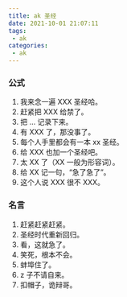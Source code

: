 ```yaml
---
title: ak 圣经
date: 2021-10-01 21:07:11
tags:
 - ak
categories:
 - ak
---
```


### 公式
1. 我来念一遍 XXX 圣经哈。
2. 赶紧把 XXX 给禁了。
3. 把 … 记录下来。
4. 有 XXX 了，那没事了。
5. 每个人手里都会有一本 xx 圣经。
6. 给 XXX 也加一个圣经吧。
7. 太 XX 了（XX 一般为形容词）。
8. 给 XX 记一句，“急了急了”。
9. 这个人说 XXX 很不 XXX。

### 名言
1. 赶紧赶紧赶紧。
2. 圣经时代重新回归。
3. 看，这就急了。
4. 笑死，根本不会。
5. 蚌埠住了。
6. z 子不请自来。
7. 扣帽子，诡辩哥。